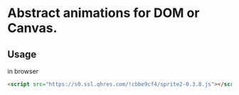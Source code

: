 # Abstract animations for DOM or Canvas.

## Usage

in browser

```html
<script src="https://s0.ssl.qhres.com/!cbbe9cf4/sprite2-0.3.8.js"></script>
```
